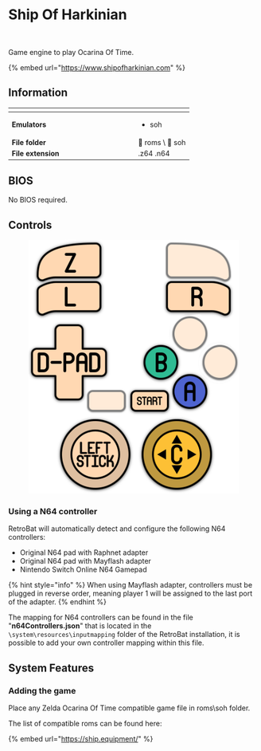 # Ship Of Harkinian

<div align="left">

<figure><img src="https://i.imgur.com/vPpkx02.png" alt=""><figcaption></figcaption></figure>

</div>

Game engine to play Ocarina Of Time.

{% embed url="https://www.shipofharkinian.com" %}

## Information

<table data-header-hidden><thead><tr><th width="240"></th><th></th></tr></thead><tbody><tr><td><strong>Emulators</strong></td><td><ul><li>soh</li></ul></td></tr><tr><td><strong>File folder</strong></td><td><span data-gb-custom-inline data-tag="emoji" data-code="1f4c2">📂</span> roms \ <span data-gb-custom-inline data-tag="emoji" data-code="1f4c2">📂</span> soh</td></tr><tr><td><strong>File extension</strong></td><td>.z64 .n64</td></tr></tbody></table>

## BIOS

No BIOS required.

## Controls

<div align="left">

<figure><img src="https://github.com/RetroBat-Official/retrobat-tattoos/blob/main/default/n64-standalone.png?raw=true" alt=""><figcaption></figcaption></figure>

</div>

### Using a N64 controller

RetroBat will automatically detect and configure the following N64 controllers:

* Original N64 pad with Raphnet adapter
* Original N64 pad with Mayflash adapter
* Nintendo Switch Online N64 Gamepad

{% hint style="info" %}
When using Mayflash adapter, controllers must be plugged in reverse order, meaning player 1 will be assigned to the last port of the adapter.
{% endhint %}

The mapping for N64 controllers can be found in the file "**n64Controllers.json**" that is located in the `\system\resources\inputmapping` folder of the RetroBat installation, it is possible to add your own controller mapping within this file.

## System Features

### Adding the game

Place any Zelda Ocarina Of Time compatible game file in roms\soh folder.

The list of compatible roms can be found here:

{% embed url="https://ship.equipment/" %}
